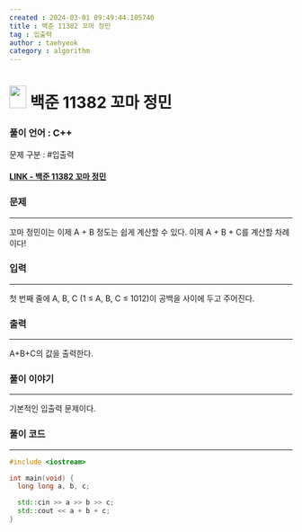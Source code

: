 ```yaml
---
created : 2024-03-01 09:49:44.105740
title : 백준 11382 꼬마 정민
tag : 입출력
author : taehyeok
category : algorithm
---
```

# <img src="https://d2gd6pc034wcta.cloudfront.net/tier/1.svg" width="30" height="40"> 백준 11382 꼬마 정민


### 풀이 언어 : C++

문제 구분 : #입출력
#### [LINK - 백준 11382 꼬마 정민](https://www.acmicpc.net/problem/11382)

### 문제
<hr>


꼬마 정민이는 이제 A + B 정도는 쉽게 계산할 수 있다. 이제 A + B + C를 계산할 차례이다!
### 입력
<hr>

첫 번째 줄에 A, B, C (1 ≤ A, B, C ≤ 1012)이 공백을 사이에 두고 주어진다.
### 출력
<hr>

A+B+C의 값을 출력한다.
### 풀이 이야기
<hr>
기본적인 입출력 문제이다.

### 풀이 코드
<hr>

``` c++
#include <iostream>

int main(void) {
  long long a, b, c;

  std::cin >> a >> b >> c;
  std::cout << a + b + c;
}
```

